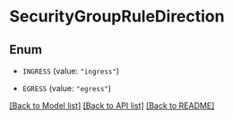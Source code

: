 # SecurityGroupRuleDirection

## Enum


* `INGRESS` (value: `"ingress"`)

* `EGRESS` (value: `"egress"`)


[[Back to Model list]](../README.md#documentation-for-models) [[Back to API list]](../README.md#documentation-for-api-endpoints) [[Back to README]](../README.md)


